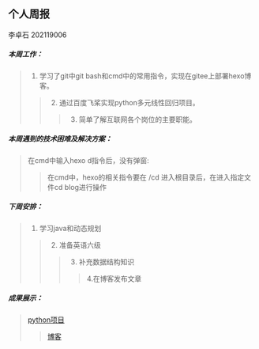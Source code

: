 ## 个人周报

李卓石 202119006

##### 本周工作：

>1. 学习了git中git bash和cmd中的常用指令，实现在gitee上部署hexo博客。
>>2. 通过百度飞桨实现python多元线性回归项目。
>>>3. 简单了解互联网各个岗位的主要职能。

##### 本周遇到的技术困难及解决方案：

>在cmd中输入hexo d指令后，没有弹窗:
>>在cmd中，hexo的相关指令要在 /cd 进入根目录后，在进入指定文件cd blog进行操作

##### 下周安排：

>1. 学习java和动态规划
>>2. 准备英语六级
>>>3. 补充数据结构知识
>>>>4.在博客发布文章

##### 成果展示：
>[python项目](https://gitee.com/Zhuoshi--Li/Project-for-homework4)
>>[博客](https://zhuoshi--li.gitee.io)



